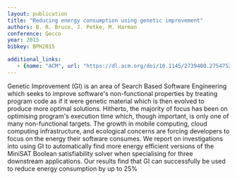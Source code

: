 ```yaml
---
layout: publication
title: "Reducing energy consumption using genetic improvement"
authors: B. R. Bruce, J. Petke, M. Harman
conference: Gecco
year: 2015
bibkey: BPH2015

additional_links:
   - {name: "ACM", url: "https://dl.acm.org/doi/10.1145/2739480.2754752"}
---
```

Genetic Improvement (GI) is an area of Search Based Software Engineering which seeks to improve software's non-functional properties by treating program code as if it were genetic material which is then evolved to produce more optimal solutions. Hitherto, the majority of focus has been on optimising program's execution time which, though important, is only one of many non-functional targets. The growth in mobile computing, cloud computing infrastructure, and ecological concerns are forcing developers to focus on the energy their software consumes. We report on investigations into using GI to automatically find more energy efficient versions of the MiniSAT Boolean satisfiability solver when specialising for three downstream applications. Our results find that GI can successfully be used to reduce energy consumption by up to 25%
